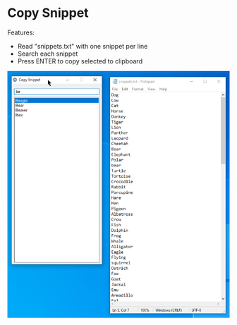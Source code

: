 # Copy Snippet

Features:
- Read "snippets.txt" with one snippet per line
- Search each snippet
- Press ENTER to copy selected to clipboard

![alt](./screenshot.png)